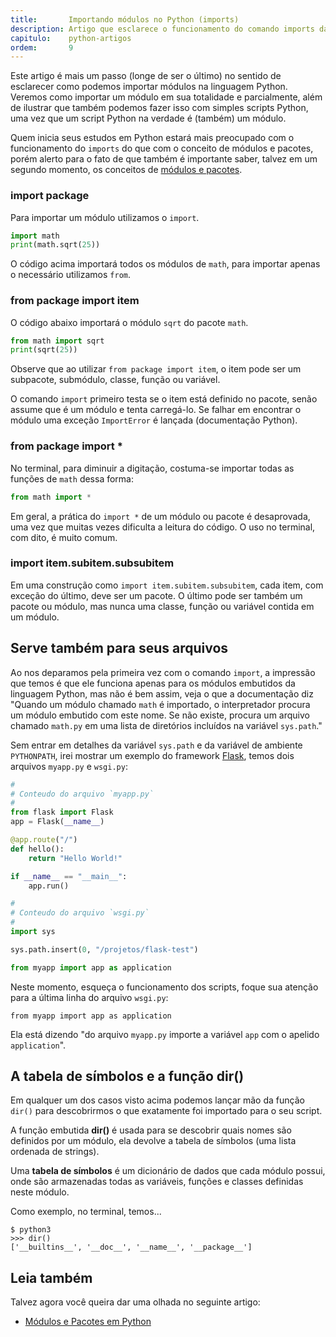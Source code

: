 ```yaml
---
title:       Importando módulos no Python (imports)
description: Artigo que esclarece o funcionamento do comando imports da linguagem Python
capitulo:    python-artigos
ordem:       9
---
```


Este artigo é mais um passo (longe de ser o último) no sentido de esclarecer como podemos importar módulos na 
linguagem Python. Veremos como importar um módulo em sua totalidade e parcialmente, além de ilustrar que também podemos
fazer isso com simples scripts Python, uma vez que um script Python na verdade é (também) um módulo.

Quem inicia seus estudos em Python estará mais preocupado com o funcionamento do `imports` do que com o conceito de 
módulos e pacotes, porém alerto para o fato de que também é importante saber, talvez em um segundo momento, os conceitos 
de [módulos e pacotes](/python/modulos-pacotes).



### import package

Para importar um módulo utilizamos o `import`.

```python
import math
print(math.sqrt(25))
```

O código acima importará todos os módulos de `math`, para importar apenas o necessário utilizamos `from`.



### from package import item

O código abaixo importará o módulo `sqrt` do pacote `math`.

```python
from math import sqrt
print(sqrt(25))
```

Observe que ao utilizar `from package import item`, o item pode ser um subpacote, submódulo, classe, função ou variável.

O comando `import` primeiro testa se o item está definido no pacote, senão assume que é um módulo e tenta carregá-lo. 
Se falhar em encontrar o módulo uma exceção `ImportError` é lançada (documentação Python).



### from package import *

No terminal, para diminuir a digitação, costuma-se importar todas as funções de `math` dessa forma:

```python
from math import *
```

Em geral, a prática do `import *` de um módulo ou pacote é desaprovada, uma vez que muitas vezes dificulta a leitura do 
código. O uso no terminal, com dito, é muito comum.




### import item.subitem.subsubitem

Em uma construção como `import item.subitem.subsubitem`, cada item, com exceção do último, deve ser um pacote.
O último pode ser também um pacote ou módulo, mas nunca uma classe, função ou variável contida em um módulo.




Serve também para seus arquivos
---

Ao nos deparamos pela primeira vez com o comando `import`, a impressão que temos é que ele funciona apenas para os módulos
embutidos da linguagem Python, mas não é bem assim, veja o que a documentação diz "Quando um módulo chamado `math` é 
importado, o interpretador procura um módulo embutido com este nome. Se não existe, procura um arquivo chamado `math.py` 
em uma lista de diretórios incluídos na variável `sys.path`."

Sem entrar em detalhes da variável `sys.path` e da variável de ambiente `PYTHONPATH`, irei mostrar um exemplo do 
framework [Flask](/python/flask/), temos dois arquivos `myapp.py` e `wsgi.py`:

```python
#
# Conteudo do arquivo `myapp.py`
#
from flask import Flask
app = Flask(__name__)

@app.route("/")
def hello():
    return "Hello World!"

if __name__ == "__main__":
    app.run()
```

```python
#
# Conteudo do arquivo `wsgi.py`
#
import sys

sys.path.insert(0, "/projetos/flask-test")

from myapp import app as application
```

Neste momento, esqueça o funcionamento dos scripts, foque sua atenção para a última linha do arquivo `wsgi.py`:

    from myapp import app as application

Ela está dizendo "do arquivo `myapp.py` importe a variável `app` com o apelido `application`".



A tabela de símbolos e a função dir()
---

Em qualquer um dos casos visto acima podemos lançar mão da função `dir()` para descobrirmos o que exatamente foi 
importado para o seu script.

A função embutida __dir()__ é usada para se descobrir quais nomes são definidos por um módulo, ela devolve a tabela
de símbolos (uma lista ordenada de strings).

Uma __tabela de símbolos__ é um dicionário de dados que cada módulo possui, onde são armazenadas todas as variáveis, 
funções e classes definidas neste módulo.

Como exemplo, no terminal, temos...

    $ python3
    >>> dir()
    ['__builtins__', '__doc__', '__name__', '__package__']




Leia também
---

Talvez agora você queira dar uma olhada no seguinte artigo:


- [Módulos e Pacotes em Python](/python/modulos-pacotes/)
